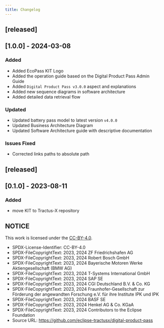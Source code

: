 ```yaml
---
title: Changelog
---
```


## [released]

## [1.0.0] - 2024-03-08

### Added

- Added EcoPass KIT Logo
- Added the operation guide based on the Digital Product Pass Admin Guide
- Added `Digital Product Pass v3.0.0` aspect and explanations
- Added new sequence diagrams in software architecture
- Added detailed data retrieval flow

### Updated

- Updated battery pass model to latest version `v4.0.0`
- Updated Business Architecture Diagram
- Updated Software Architecture guide with descriptive documentation

### Issues Fixed

- Corrected links paths to absolute path

## [released]

## [0.1.0] - 2023-08-11

### Added

- move KIT to Tractus-X repository

## NOTICE

This work is licensed under the [CC-BY-4.0](https://creativecommons.org/licenses/by/4.0/legalcode).

- SPDX-License-Identifier: CC-BY-4.0
- SPDX-FileCopyrightText: 2023, 2024 ZF Friedrichshafen AG
- SPDX-FileCopyrightText: 2023, 2024 Robert Bosch GmbH
- SPDX-FileCopyrightText: 2023, 2024 Bayerische Motoren Werke Aktiengesellschaft (BMW AG)
- SPDX-FileCopyrightText: 2023, 2024 T-Systems International GmbH
- SPDX-FileCopyrightText: 2023, 2024 SAP SE
- SPDX-FileCopyrightText: 2023, 2024 CGI Deutschland B.V. & Co. KG
- SPDX-FileCopyrightText: 2023, 2024 Fraunhofer-Gesellschaft zur Förderung der angewandten Forschung e.V. für ihre Institute IPK und IPK
- SPDX-FileCopyrightText: 2023, 2024 BASF SE
- SPDX-FileCopyrightText: 2023, 2024 Henkel AG & Co. KGaA
- SPDX-FileCopyrightText: 2023, 2024 Contributors to the Eclipse Foundation
- Source URL: <https://github.com/eclipse-tractusx/digital-product-pass>
